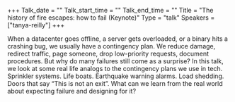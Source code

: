 +++
Talk_date = ""
Talk_start_time = ""
Talk_end_time = ""
Title = "The history of fire escapes: how to fail (Keynote)"
Type = "talk"
Speakers = ["tanya-reilly"]
+++

When a datacenter goes offline, a server gets overloaded, or a binary hits a crashing bug, we usually have a contingency plan. We reduce damage, redirect traffic, page someone, drop low-priority requests, document procedures. But why do many failures still come as a surprise? In this talk, we look at some real life analogs to the contingency plans we use in tech. Sprinkler systems. Life boats. Earthquake warning alarms. Load shedding. Doors that say “This is not an exit”. What can we learn from the real world about expecting failure and designing for it?
